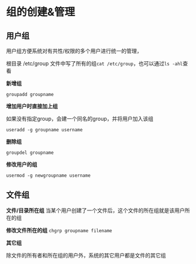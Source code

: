 # 组的创建&管理

## 用户组

用户组方便系统对有共性/权限的多个用户进行统一的管理，

根目录 /etc/group 文件中写了所有的组`cat /etc/group`，也可以通过`ls -ahl`查看

**新增组**

`groupadd groupname`

**增加用户时直接加上组**

如果没有指定group，会建一个同名的group，并将用户加入该组

`useradd -g groupname username`

**删除组**

`groupdel groupname`

**修改用户的组**

`usermod -g newgroupname username`

## 文件组

**文件/目录所在组**
当某个用户创建了一个文件后，这个文件的所在组就是该用户所在的组

**修改文件所在的组**
`chgrp groupname filename`

**其它组**

除文件的所有者和所在组的用户外，系统的其它用户都是文件的其它组

